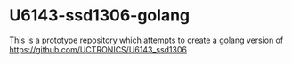 # U6143-ssd1306-golang
This is a prototype repository which attempts to create a golang version of https://github.com/UCTRONICS/U6143_ssd1306
